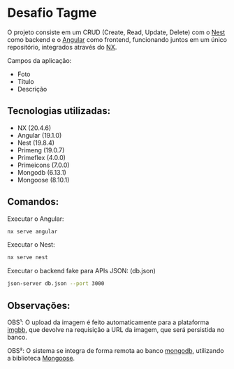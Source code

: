 # Desafio Tagme

O projeto consiste em um CRUD (Create, Read, Update, Delete) com o [Nest](https://nestjs.com/) como backend e o [Angular](https://angular.dev/) como frontend,
funcionando juntos em um único repositório, integrados através do [NX](https://nx.dev/).

Campos da aplicação:
- Foto
- Título
- Descrição

## Tecnologias utilizadas:
- NX (20.4.6)
- Angular (19.1.0)
- Nest (19.8.4)
- Primeng (19.0.7)
- Primeflex (4.0.0)
- Primeicons (7.0.0)
- Mongodb (6.13.1)
- Mongoose (8.10.1)

## Comandos:

Executar o Angular:

```sh
nx serve angular
```

Executar o Nest:

```sh
nx serve nest
```

Executar o backend fake para APIs JSON: (db.json)

```sh
json-server db.json --port 3000
```

## Observações:
OBS¹: O upload da imagem é feito automaticamente para a plataforma [imgbb](https://imgbb.com/),
que devolve na requisição a URL da imagem, que será persistida no banco.

OBS²: O sistema se integra de forma remota ao banco [mongodb](https://www.mongodb.com/),
utilizando a biblioteca [Mongoose](https://mongoosejs.com/).
